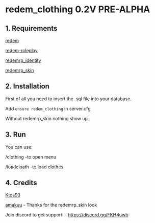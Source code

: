# redem_clothing 0.2V PRE-ALPHA

## 1. Requirements

[redem](https://github.com/kanersps/redem)

[redem-roleplay](https://github.com/RedEM-RP/redem_roleplay/)

[redemrp_identity](https://github.com/RedEM-RP/redemrp_identity/)

[redemrp_skin](https://github.com/RedEM-RP/redemrp_skin/)

## 2. Installation
First of all you need to insert the .sql file into your database.

Add ```ensure redem_clothing``` in server.cfg

Without redemrp_skin nothing show up

## 3. Run
You can use:

/clothing -to open menu

/loadcloath -to load clothes

## 4. Credits
[Ktos93](http://github.com/amakuu)

[amakuu](http://github.com/amakuu) - Thanks for the redemrp_skin look

Join discord to get support! - https://discord.gg/FKH4uwb
